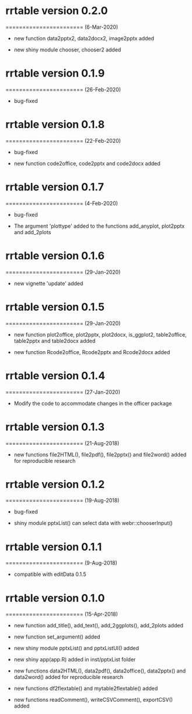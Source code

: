 # rrtable version 0.2.0
=======================
(6-Mar-2020)

* new function data2pptx2, data2docx2, image2pptx added 

* new shiny module chooser, chooser2 added

# rrtable version 0.1.9
=======================
(26-Feb-2020)

* bug-fixed



# rrtable version 0.1.8
=======================
(22-Feb-2020)

* bug-fixed

* new function code2office, code2pptx and code2docx added


# rrtable version 0.1.7
=======================
(4-Feb-2020)

* bug-fixed

* The argument 'plottype' added to the functions add_anyplot, plot2pptx and add_2plots

# rrtable version 0.1.6
=======================
(29-Jan-2020)

* new vignette 'update' added


# rrtable version 0.1.5
=======================
(29-Jan-2020)

* new function plot2office, plot2pptx, plot2docx, is_ggplot2, table2office, table2pptx and table2docx added

* new function Rcode2office, Rcode2pptx and Rcode2docx added

# rrtable version 0.1.4
=======================
(27-Jan-2020)

* Modify the code to accommodate changes in the officer package


# rrtable version 0.1.3
=======================
(21-Aug-2018)

* new functions file2HTML(), file2pdf(), file2pptx() and file2word() added for reproducible research

# rrtable version 0.1.2
=======================
(19-Aug-2018)

* bug-fixed 

* shiny module pptxList() can select data with webr::chooserInput()

# rrtable version 0.1.1
=======================
(9-Aug-2018)

* compatible with editData 0.1.5

# rrtable version 0.1.0
=======================
(15-Apr-2018)

* new function add_title(), add_text(), add_2ggplots(), add_2plots added

* new function set_argument() added

* new shiny module pptxList() and pptxListUI() added

* new shiny app(app.R) added in inst/pptxList folder

* new functions data2HTML(), data2pdf(), data2office(), data2pptx() and data2word() added for reproducible research

* new functions df2flextable() and mytable2flextable() added

* new functions readComment(), writeCSVComment(), exportCSV() added


